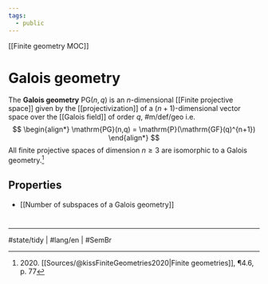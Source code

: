 ```yaml
---
tags:
  - public
---
```

[[Finite geometry MOC]]
# Galois geometry

The **Galois geometry** $\mathrm{PG}(n,q)$ is an $n$-dimensional [[Finite projective space]] given by the [[projectivization]] of a $(n+1)$-dimensional vector space over the [[Galois field]] of order $q$, #m/def/geo 
i.e.
$$
\begin{align*}
\mathrm{PG}(n,q) = \mathrm{P}(\mathrm{GF}(q)^{n+1})
\end{align*}
$$
All finite projective spaces of dimension $n\geq 3$ are isomorphic to a Galois geometry.[^2020]

[^2020]: 2020\. [[Sources/@kissFiniteGeometries2020|Finite geometries]], ¶4.6, p. 77

## Properties

- [[Number of subspaces of a Galois geometry]]

#
---
#state/tidy | #lang/en | #SemBr
